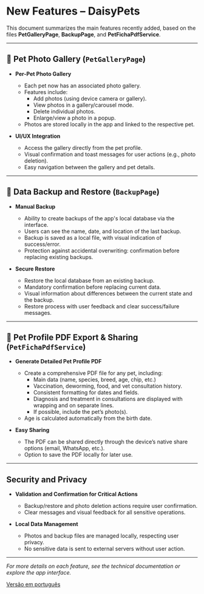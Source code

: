 # New Features – DaisyPets

This document summarizes the main features recently added, based on the files **PetGalleryPage**, **BackupPage**, and **PetFichaPdfService**.

---

## 📸 Pet Photo Gallery (`PetGalleryPage`)

- **Per-Pet Photo Gallery**
  - Each pet now has an associated photo gallery.
  - Features include:
    - Add photos (using device camera or gallery).
    - View photos in a gallery/carousel mode.
    - Delete individual photos.
    - Enlarge/view a photo in a popup.
  - Photos are stored locally in the app and linked to the respective pet.

- **UI/UX Integration**
  - Access the gallery directly from the pet profile.
  - Visual confirmation and toast messages for user actions (e.g., photo deletion).
  - Easy navigation between the gallery and pet details.

---

## 🔐 Data Backup and Restore (`BackupPage`)

- **Manual Backup**
  - Ability to create backups of the app's local database via the interface.
  - Users can see the name, date, and location of the last backup.
  - Backup is saved as a local file, with visual indication of success/error.
  - Protection against accidental overwriting: confirmation before replacing existing backups.

- **Secure Restore**
  - Restore the local database from an existing backup.
  - Mandatory confirmation before replacing current data.
  - Visual information about differences between the current state and the backup.
  - Restore process with user feedback and clear success/failure messages.

---

## 📄 Pet Profile PDF Export & Sharing (`PetFichaPdfService`)

- **Generate Detailed Pet Profile PDF**
  - Create a comprehensive PDF file for any pet, including:
    - Main data (name, species, breed, age, chip, etc.)
    - Vaccination, deworming, food, and vet consultation history.
    - Consistent formatting for dates and fields.
    - Diagnosis and treatment in consultations are displayed with wrapping and on separate lines.
    - If possible, include the pet’s photo(s).
  - Age is calculated automatically from the birth date.

- **Easy Sharing**
  - The PDF can be shared directly through the device’s native share options (email, WhatsApp, etc.).
  - Option to save the PDF locally for later use.

---

## Security and Privacy

- **Validation and Confirmation for Critical Actions**
  - Backup/restore and photo deletion actions require user confirmation.
  - Clear messages and visual feedback for all sensitive operations.

- **Local Data Management**
  - Photos and backup files are managed locally, respecting user privacy.
  - No sensitive data is sent to external servers without user action.

---

*For more details on each feature, see the technical documentation or explore the app interface.*

[Versão em português](NEW_FEATURES_2025-10.md)